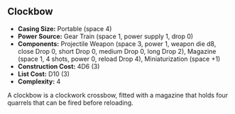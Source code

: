 ## Clockbow

- **Casing Size:** Portable (space 4)
- **Power Source:** Gear Train (space 1, power supply 1, drop 0)
- **Components:** Projectile Weapon (space 3, power 1, weapon die d8, close
  Drop 0, short Drop 0, medium Drop 0, long Drop 2), Magazine (space 1, 4
  shots, power 0, reload Drop 4), Miniaturization (space +1)
- **Construction Cost:** 4D6 (3)
- **List Cost:** D10 (3)
- **Complexity:** 4

A clockbow is a clockwork crossbow, fitted with a magazine that holds four quarrels that can be fired before reloading.

